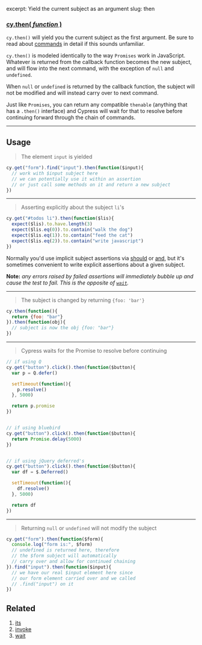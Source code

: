 excerpt: Yield the current subject as an argument
slug: then

### [cy.then( *function* )](#usage)

`cy.then()` will yield you the current subject as the first argument.  Be sure to read about [commands](http://on.cypress.io/guides/issuing-commands) in detail if this sounds unfamiliar.

`cy.then()` is modeled identically to the way `Promises` work in JavaScript.  Whatever is returned from the callback function becomes the new subject, and will flow into the next command, with the exception of `null` and `undefined`.

When `null` or `undefined` is returned by the callback function, the subject will not be modified and will instead carry over to next command.

Just like `Promises`, you can return any compatible `thenable` (anything that has a `.then()` interface) and Cypress will wait for that to resolve before continuing forward through the chain of commands.

***

## Usage

> The element `input` is yielded

```javascript
cy.get("form").find("input").then(function($input){
  // work with $input subject here
  // we can potentially use it within an assertion
  // or just call some methods on it and return a new subject
})
```

***

> Asserting explicitly about the subject `li`'s

```javascript
cy.get("#todos li").then(function($lis){
  expect($lis).to.have.length(3)
  expect($lis.eq(0)).to.contain("walk the dog")
  expect($lis.eq(1)).to.contain("feed the cat")
  expect($lis.eq(2)).to.contain("write javascript")
})
```

Normally you'd use implicit subject assertions via [should](http://on.cypress.io/api/should) or [and](http://on.cypress.io/api/and), but it's sometimes convenient to write explicit assertions about a given subject.

**Note:** *any errors raised by failed assertions will immediately bubble up and cause the test to fail.  This is the opposite of [`wait`](http://on.cypress.io/api/wait).*

***

> The subject is changed by returning `{foo: 'bar'}`

```javascript
cy.then(function(){
  return {foo: "bar"}
}).then(function(obj){
  // subject is now the obj {foo: "bar"}
})
```

***

> Cypress waits for the Promise to resolve before continuing

```javascript
// if using Q
cy.get("button").click().then(function($button){
  var p = Q.defer()

  setTimeout(function(){
    p.resolve()
  }, 5000)

  return p.promise
})


// if using bluebird
cy.get("button").click().then(function($button){
  return Promise.delay(5000)
})


// if using jQuery deferred's
cy.get("button").click().then(function($button){
  var df = $.Deferred()

  setTimeout(function(){
    df.resolve()
  }, 5000)

  return df
})
```

***

> Returning `null` or `undefined` will not modify the subject

```javascript
cy.get("form").then(function($form){
  console.log("form is:", $form)
  // undefined is returned here, therefore
  // the $form subject will automatically
  // carry over and allow for continued chaining
}).find("input").then(function($input){
  // we have our real $input element here since
  // our form element carried over and we called
  // .find("input") on it
})
```

## Related

1. [its](http://on.cypress.io/api/its)
2. [invoke](http://on.cypress.io/api/invoke)
3. [wait](http://on.cypress.io/api/wait)